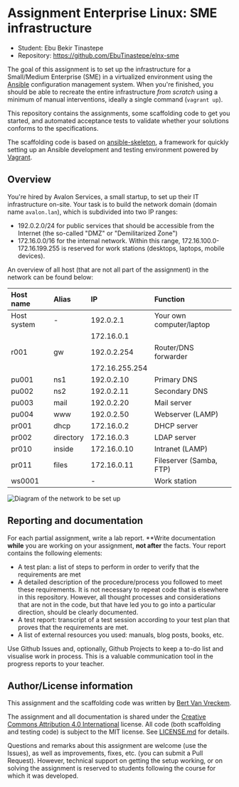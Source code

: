 # Assignment Enterprise Linux: SME infrastructure

- Student: Ebu Bekir Tinastepe
- Repository: https://github.com/EbuTinastepe/elnx-sme

The goal of this assignment is to set up the infrastructure for a Small/Medium Enterprise (SME) in a virtualized environment using the [Ansible](https://ansible.com/) configuration management system. When you're finished, you should be able to recreate the entire infrastructure *from scratch* using a minimum of manual interventions, ideally a single command (`vagrant up`).

This repository contains the assignments, some scaffolding code to get you started, and automated acceptance tests to validate whether your solutions conforms to the specifications.

The scaffolding code is based on [ansible-skeleton](https://github.com/bertvv/ansible-skeleton), a framework for quickly setting up an Ansible development and testing environment powered by [Vagrant](https://vagrantup.com).

## Overview

You're hired by Avalon Services, a small startup, to set up their IT infrastructure on-site. Your task is to build the network domain (domain name `avalon.lan`), which is subdivided into two IP ranges:

- 192.0.2.0/24 for public services that should be accessible from the Internet (the so-called "DMZ" or "Demilitarized Zone")
- 172.16.0.0/16 for the internal network. Within this range, 172.16.100.0-172.16.199.255 is reserved for work stations (desktops, laptops, mobile devices).

An overview of all host (that are not all part of the assignment) in the network can be found below:

| Host name   | Alias     | IP             | Function                 |
| :---        | :---      | :---           | :---                     |
| Host system | -         | 192.0.2.1      | Your own computer/laptop |
|             |           | 172.16.0.1     |                          |
| r001        | gw        | 192.0.2.254    | Router/DNS forwarder     |
|             |           | 172.16.255.254 |                          |
| pu001       | ns1       | 192.0.2.10     | Primary DNS              |
| pu002       | ns2       | 192.0.2.11     | Secondary DNS            |
| pu003       | mail      | 192.0.2.20     | Mail server              |
| pu004       | www       | 192.0.2.50     | Webserver (LAMP)         |
| pr001       | dhcp      | 172.16.0.2     | DHCP server              |
| pr002       | directory | 172.16.0.3     | LDAP server              |
| pr010       | inside    | 172.16.0.10    | Intranet (LAMP)          |
| pr011       | files     | 172.16.0.11    | Fileserver (Samba, FTP)  |
| ws0001      |           | -              | Work station             |

![Diagram of the network to be set up](doc/avalon-network.png)


## Reporting and documentation

For each partial assignment, write a lab report. **Write documentation **while** you are working on your assignment, **not after** the facts. Your report contains the following elements:

- A test plan: a list of steps to perform in order to verify that the requirements are met
- A detailed description of the procedure/process you followed to meet these requirements. It is not necessary to repeat code that is elsewhere in this repository. However, all thought processes and considerations that are not in the code, but that have led you to go into a particular direction, should be clearly documented.
- A test report: transcript of a test session according to your test plan that proves that the requirements are met.
- A list of external resources you used: manuals, blog posts, books, etc.

Use Github Issues and, optionally, Github Projects to keep a to-do list and visualise work in process. This is a valuable communication tool in the progress reports to your teacher.

## Author/License information

This assignment and the scaffolding code was written by [Bert Van Vreckem](https://github.com/bertvv/).

The assignment and all documentation is shared under the [Creative Commons Attribution 4.0 International](http://creativecommons.org/licenses/by/4.0/) license. All code (both scaffolding and testing code) is subject to the MIT license. See [LICENSE.md](LICENSE.md) for details.

Questions and remarks about this assignment are welcome (use the Issues), as well as improvements, fixes, etc. (you can submit a Pull Request). However, technical support on getting the setup working, or on solving the assignment is reserved to students following the course for which it was developed.

